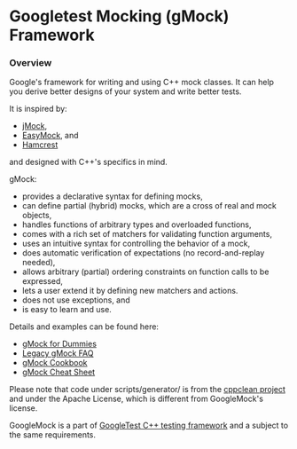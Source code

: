# Googletest Mocking (gMock) Framework

### Overview

Google's framework for writing and using C++ mock classes. It can help you
derive better designs of your system and write better tests.

It is inspired by:

*   [jMock](http://www.jmock.org/),
*   [EasyMock](http://www.easymock.org/), and
*   [Hamcrest](http://code.google.com/p/hamcrest/)

and designed with C++'s specifics in mind.

gMock:

-   provides a declarative syntax for defining mocks,
-   can define partial (hybrid) mocks, which are a cross of real and mock
    objects,
-   handles functions of arbitrary types and overloaded functions,
-   comes with a rich set of matchers for validating function arguments,
-   uses an intuitive syntax for controlling the behavior of a mock,
-   does automatic verification of expectations (no record-and-replay needed),
-   allows arbitrary (partial) ordering constraints on function calls to be
    expressed,
-   lets a user extend it by defining new matchers and actions.
-   does not use exceptions, and
-   is easy to learn and use.


Details and examples can be found here:


*   [gMock for Dummies](docs/for_dummies.md)
*   [Legacy gMock FAQ](docs/gmock_faq.md)
*   [gMock Cookbook](docs/cook_book.md)
*   [gMock Cheat Sheet](docs/cheat_sheet.md)

Please note that code under scripts/generator/ is from the [cppclean
project](http://code.google.com/p/cppclean/) and under the Apache
License, which is different from GoogleMock's license.

GoogleMock is a part of
[GoogleTest C++ testing framework](http://github.com/google/googletest/) and a
subject to the same requirements.